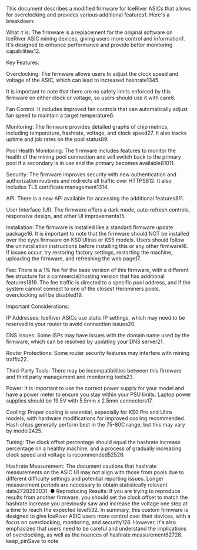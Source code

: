 This document describes a modified firmware for IceRiver ASICs that allows for overclocking and provides various additional features1. Here's a breakdown:

What it is: The firmware is a replacement for the original software on IceRiver ASIC mining devices, giving users more control and information1. It's designed to enhance performance and provide better monitoring capabilities12.

Key Features:

Overclocking: The firmware allows users to adjust the clock speed and voltage of the ASIC, which can lead to increased hashrate1345. 

It is important to note that there are no safety limits enforced by this firmware on either clock or voltage, so users should use it with care6.

Fan Control: It includes improved fan controls that can automatically adjust fan speed to maintain a target temperature6.

Monitoring: The firmware provides detailed graphs of chip metrics, including temperature, hashrate, voltage, and clock speed27. It also tracks uptime and job rates on the pool status89.

Pool Health Monitoring: The firmware includes features to monitor the health of the mining pool connection and will switch back to the primary pool if a secondary is in use and the primary becomes available81011.

Security: The firmware improves security with new authentication and authorization routines and redirects all traffic over HTTPS812. It also includes TLS certificate management1314.

API: There is a new API available for accessing the additional features811.

User Interface (UI): The firmware offers a dark mode, auto-refresh controls, responsive design, and other UI improvements15.

Installation: The firmware is installed like a standard firmware update package16. It is important to note that the firmware should NOT be installed over the xyys firmware on KS0 Ultras or KS5 models. Users should follow the uninstallation instructions before installing this or any other firmware16. If issues occur, try restoring factory settings, restarting the machine, uploading the firmware, and refreshing the web page17.

Fee: There is a 1% fee for the base version of this firmware, with a different fee structure for a commercial/hosting version that has additional features1819. The fee traffic is directed to a specific pool address, and if the system cannot connect to one of the closest Herominers pools, overclocking will be disabled19.

Important Considerations:

IP Addresses: IceRiver ASICs use static IP settings, which may need to be reserved in your router to avoid connection issues20.

DNS Issues: Some ISPs may have issues with the domain name used by the firmware, which can be resolved by updating your DNS server21.

Router Protections: Some router security features may interfere with mining traffic22.

Third-Party Tools: There may be incompatibilities between this firmware and third party management and monitoring tools23.

Power: It is important to use the correct power supply for your model and have a power meter to ensure you stay within your PSU limits. Laptop power supplies should be 19.5V with 5.5mm x 2.5mm connectors17.

Cooling: Proper cooling is essential, especially for KS0 Pro and Ultra models, with hardware modifications for improved cooling recommended. Hash chips generally perform best in the 75-80C range, but this may vary by model2425.

Tuning: The clock offset percentage should equal the hashrate increase percentage on a healthy machine, and a process of gradually increasing clock speed and voltage is recommended52526.

Hashrate Measurement: The document cautions that hashrate measurements on the ASIC UI may not align with those from pools due to different difficulty settings and potential reporting issues. Longer measurement periods are necessary to obtain statistically relevant data2728293031.
●
Reproducing Results: If you are trying to reproduce results from another firmware, you should set the clock offset to match the hashrate increase you previously saw and increase the voltage one step at a time to reach the expected level532.
In summary, this custom firmware is designed to give IceRiver ASIC users more control over their devices, with a focus on overclocking, monitoring, and security128. However, it's also emphasized that users need to be careful and understand the implications of overclocking, as well as the nuances of hashrate measurement62728.
keep_pinSave to note
